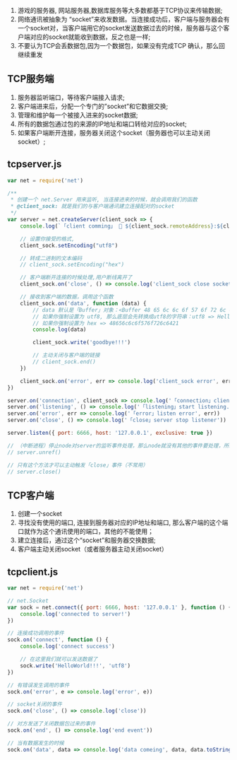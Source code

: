 1. 游戏的服务器, 网站服务器,数据库服务等大多数都基于TCP协议来传输数据;
2. 网络通讯被抽象为 “socket”来收发数据。当连接成功后，客户端与服务器会有一个socket对，当客户端用它的socket发送数据过去的时候，服务器与这个客户端对应的socket就能收到数据，反之也是一样;
3. 不要认为TCP会丢数据包,因为一个数据包，如果没有完成TCP 确认，那么回继续重发

## TCP服务端

1. 服务器监听端口，等待客户端接入请求;
2. 客户端进来后，分配一个专门的”socket”和它数据交换;
3. 管理和维护每一个被接入进来的socket数据;
4. 所有的数据包通过包的来源的IP地址和端口转给对应的socket;
5. 如果客户端断开连接，服务器关闭这个socket（服务器也可以主动关闭socket）;

## tcpserver.js

```javascript
var net = require('net')

/**
 * 创建一个 net.Server 用来监听, 当连接进来的时候，就会调用我们的函数
 * @client_sock: 就是我们的与客户端通讯建立连接配对的socket
 */
var server = net.createServer(client_sock => {
    console.log(`「client comming」 🐤 ${client_sock.remoteAddress}:${client_sock.remotePort}`)

    // 设置你接受的格式,
    client_sock.setEncoding("utf8")

	// 转成二进制的文本编码
    // client_sock.setEncoding("hex") 

    // 客户端断开连接的时候处理,用户断线离开了
    client_sock.on('close', () => console.log('client_sock close socket'))

    // 接收到客户端的数据，调用这个函数
    client_sock.on('data', function (data) {
		// data 默认是「Buffer」对象：<Buffer 48 65 6c 6c 6f 57 6f 72 6c 64 21>
		// 如果你强制设置为 utf8, 那么底层会先转换成utf8的字符串：utf8 => HelloWorld!!!
		// 如果你强制设置为 hex => 48656c6c6f576f726c6421
        console.log(data)

        client_sock.write('goodbye!!!')

		// 主动关闭与客户端的链接
        // client_sock.end() 
    })

    client_sock.on('error', err => console.log('client_sock error', err))
})

server.on('connection', client_sock => console.log('「connection」client comming'))
server.on('listening', () => console.log('「listening」start listening...'))
server.on('error', err => console.log('「error」listen error', err))
server.on('close', () => console.log('「close」server stop listener'))

server.listen({ port: 6666, host: '127.0.0.1', exclusive: true })

// （中断进程）停止node对server的监听事件处理，那么node就没有其他的事件要处理，所以就退出了（不常用）
// server.unref() 

// 只有这个方法才可以主动触发「close」事件（不常用）
// server.close() 
```

## TCP客户端

1. 创建一个socket
2. 寻找没有使用的端口, 连接到服务器对应的IP地址和端口, 那么客户端的这个端口就作为这个通讯使用的端口，其他的不能使用；
3. 建立连接后，通过这个“socket”和服务器交换数据;
4. 客户端主动关闭socket（或者服务器主动关闭socket）

## tcpclient.js

```javascript
var net = require('net')

// net.Socket
var sock = net.connect({ port: 6666, host: '127.0.0.1' }, function () {
    console.log('connected to server!')
})

// 连接成功调用的事件
sock.on('connect', function () {
    console.log('connect success')

    // 在这里我们就可以发送数据了
	sock.write('HelloWorld!!!', 'utf8')
})

// 有错误发生调用的事件
sock.on('error', e => console.log('error', e))

// socket关闭的事件
sock.on('close', () => console.log('close'))

// 对方发送了关闭数据包过来的事件
sock.on('end', () => console.log('end event'))

// 当有数据发生的时候
sock.on('data', data => console.log('data comeing', data, data.toString()))
```